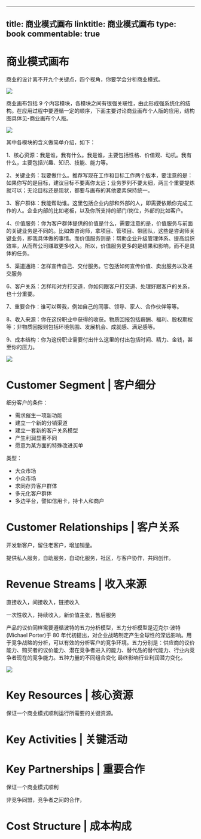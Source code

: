 
---
title: 商业模式画布
linktitle: 商业模式画布
type: book
commentable: true
---

# 商业模式画布

商业的设计离不开九个关键点，四个视角，你要学会分析商业模式。

![](https://i.postimg.cc/Z0k5fwZb/image.png)

商业画布包括 9 个内容模块，各模块之间有很强关联性，由此形成强系统化的结构。在应用过程中要遵循一定的顺序，下面主要讨论商业画布个人版的应用，结构图具体见-商业画布个人版。

![](https://i.postimg.cc/tJ6xCZ4g/image.png)

其中各模块的含义做简单介绍，如下：

1、核心资源：我是谁，我有什么。我是谁，主要包括性格、价值观、动机。我有什么，主要包括兴趣、知识、技能、能力等。

2、关键业务：我要做什么。推荐写现在工作和目标工作两个版本，要注意的是：如果你写的是目标，建议目标不要离你太远；业务罗列不要太细，两三个重要提炼就可以；无论目标还是现状，都要与画布的其他要素保持统一。

3、客户群体：我能帮助谁。这里包括企业内部和外部的人，即需要依赖你完成工作的人。企业内部的比如老板，以及你所支持的部门/岗位，外部的比如客户。

4、价值服务：你为客户群体提供的价值是什么，需要注意的是，价值服务与前面的关键业务是不同的。比如做咨询师，拿项目、管项目、带团队，这些是咨询师关键业务，即我具体做的事情。而价值服务则是：帮助企业升级管理体系、提高组织效率，从而帮公司赚取更多收入。所以，价值服务更多的是结果和影响，而不是具体的任务。

5、渠道通路：怎样宣传自己、交付服务。它包括如何宣传价值、卖出服务以及递交服务

6、客户关系：怎样和对方打交道，你如何跟客户打交道、处理好跟客户的关系，也十分重要。

7、重要合作：谁可以帮我，例如自己的同事、领导、家人、合作伙伴等等。

8、收入来源：你在这份职业中获得的收获。物质回报包括薪酬、福利、股权期权等；非物质回报则包括环境氛围、发展机会、成就感、满足感等。

9、成本结构：你为这份职业需要付出什么这里的付出包括时间、精力、金钱，甚至你的压力。

![](https://ww1.sinaimg.cn/large/007rAy9hgy1g0owqe6mykj30g90hj40e.jpg)

# Customer Segment | 客户细分

细分客户的条件：

- 需求催生一项新功能
- 建立一个新的分销渠道
- 建立一套新的客户关系模型
- 产生利润显著不同
- 愿意为某方面的特殊改进买单

类型：

- 大众市场
- 小众市场
- 求同存异客户群体
- 多元化客户群体
- 多边平台，譬如信用卡，持卡人和商户

# Customer Relationships | 客户关系

开发新客户，留住老客户，增加销量。

提供私人服务，自助服务，自动化服务，社区，与客户协作，共同创作。

# Revenue Streams | 收入来源

直接收入，间接收入，链接收入

一次性收入，持续收入，新价值主张，售后服务

产品的议价同样需要遵循波特的五力分析模型，五力分析模型是迈克尔·波特(Michael Porter)于 80 年代初提出，对企业战略制定产生全球性的深远影响。用于竞争战略的分析，可以有效的分析客户的竞争环境。五力分别是：供应商的议价能力、购买者的议价能力、潜在竞争者进入的能力、替代品的替代能力、行业内竞争者现在的竞争能力。五种力量的不同组合变化 最终影响行业利润潜力变化。

![](https://ww1.sinaimg.cn/large/007rAy9hgy1g0owqe6mykj30g90hj40e.jpg)

# Key Resources | 核心资源

保证一个商业模式顺利运行所需要的关键资源。

# Key Activities | 关键活动

# Key Partnerships | 重要合作

保证一个商业模式顺利

非竞争同盟，竞争者之间的合作，

# Cost Structure | 成本构成

    
